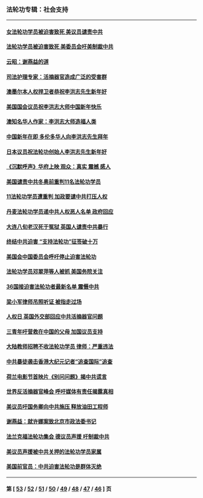 ### 法轮功专辑：社会支持
---
#### [女法轮功学员被迫害致死 美议员谴责中共](../../pages/nf4386/n13682069.md?04190430) 
#### [法轮功学员被迫害致死 美委员会吁美制裁中共](../../pages/nf4386/n13631310.md?04190430) 
#### [云昭：谢燕益的道](../../pages/nf4386/n13607391.md?04190430) 
#### [司法护理专家：活摘器官造成广泛的受害群](../../pages/nf4386/n13570425.md?04190430) 
#### [澳墨尔本人权捍卫者恭祝李洪志先生新年好](../../pages/nf4386/n13556164.md?04190430) 
#### [美国国会议员祝李洪志大师中国新年快乐](../../pages/nf4386/n13554208.md?04190430) 
#### [澳知名华人作家：李洪志大师造福人类](../../pages/nf4386/n13552049.md?04190430) 
#### [中国新年在即 多伦多华人向李洪志先生拜年](../../pages/nf4386/n13531756.md?04190430) 
#### [日本议员祝法轮功创始人李洪志先生新年好](../../pages/nf4386/n13543228.md?04190430) 
#### [《沉默呼声》华府上映 观众：真实 震撼 感人](../../pages/nf4386/n13524739.md?04190430) 
#### [美国谴责中共冬奥前重判11名法轮功学员](../../pages/nf4386/n13521806.md?04190430) 
#### [11法轮功学员遭重判 加政要谴中共打压人权](../../pages/nf4386/n13521294.md?04190430) 
#### [丹麦法轮功学员递中共人权恶人名单 政府回应](../../pages/nf4386/n13497482.md?04190430) 
#### [大连八旬老汉死于冤狱 英国人谴责中共暴行](../../pages/nf4386/n13480118.md?04190430) 
#### [终结中共迫害 “支持法轮功”征签破十万](../../pages/nf4386/n13471084.md?04190430) 
#### [美国会中国委员会呼吁停止迫害法轮功](../../pages/nf4386/n13465411.md?04190430) 
#### [法轮功学员邓翠萍等人被抓 美国务院关注](../../pages/nf4386/n13451524.md?04190430) 
#### [36国接迫害法轮功者最新名单 震慑中共](../../pages/nf4386/n13445909.md?04190430) 
#### [梁小军律师吊照听证 被指走过场](../../pages/nf4386/n13437662.md?04190430) 
#### [人权日 英国外交部回应中共活摘器官问题](../../pages/nf4386/n13430243.md?04190430) 
#### [三青年吁营救在中国的父母 加国议员支持](../../pages/nf4386/n13429744.md?04190430) 
#### [大陆教师招聘不收法轮功学员 律师：严重违法](../../pages/nf4386/n13365839.md?04190430) 
#### [中共暴徒袭击香港大纪元记者“追查国际”追查](../../pages/nf4386/n13343404.md?04190430) 
#### [荷兰电影节首映片《别问问题》揭中共谎言](../../pages/nf4386/n13321179.md?04190430) 
#### [世界反活摘器官峰会 呼吁媒体有责任揭露真相](../../pages/nf4386/n13264475.md?04190430) 
#### [美议员吁国务卿向中共施压 释放油田工程师](../../pages/nf4386/n13233845.md?04190430) 
#### [谢燕益：就许娜案致北京市政法委书记](../../pages/nf4386/n13182701.md?04190430) 
#### [法兰克福法轮功集会 德议员声援 吁制裁中共](../../pages/nf4386/n13175975.md?04190430) 
#### [美议员声援被中共关押的法轮功学员家属](../../pages/nf4386/n13158310.md?04190430) 
#### [美国前官员：中共迫害法轮功是群体灭绝](../../pages/nf4386/n13157750.md?04190430) 

---
#### 第 [ [53](./53.md?04190430) / [52](./52.md?04190430) / [51](./51.md?04190430) / [50](./50.md?04190430) / [49](./49.md?04190430) / [48](./48.md?04190430) / [47](./47.md?04190430) / [46](./46.md?04190430) ] 页
